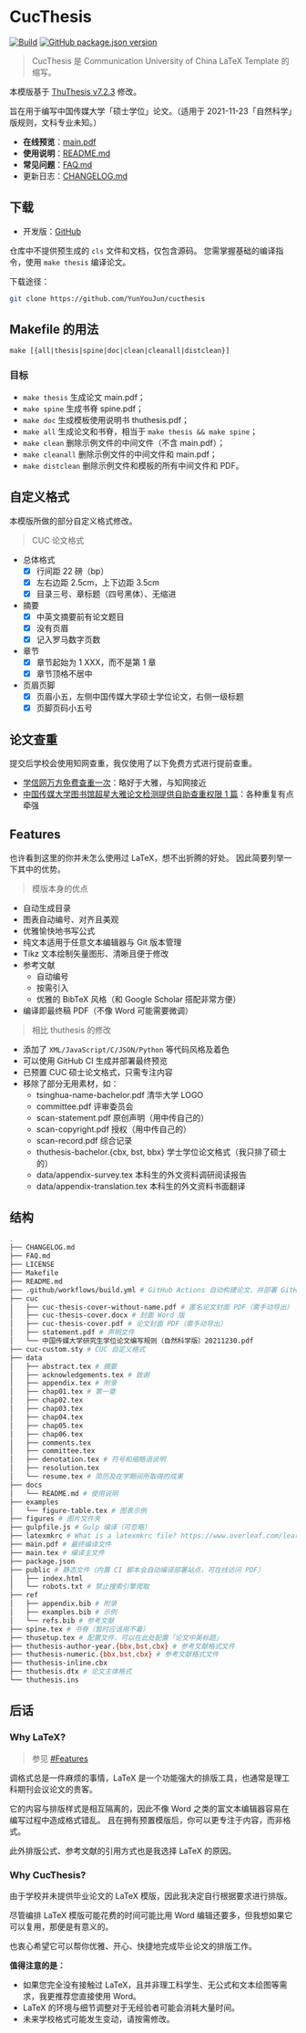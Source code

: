 # CucThesis

[![Build](https://github.com/YunYouJun/cucthesis/actions/workflows/build.yml/badge.svg)](https://github.com/YunYouJun/cucthesis/actions/workflows/build.yml)
[![GitHub package.json version](https://img.shields.io/github/package-json/v/YunYouJun/cucthesis)](https://github.com/YunYouJun/cucthesis)

<!-- [![Since ThuThesis Version](https://img.shields.io/badge/ThuThesis-v7.2.3-blue)](https://github.com/tuna/thuthesis/releases/v7.2.3) -->

> CucThesis 是 Communication University of China LaTeX Template 的缩写。

本模版基于 [ThuThesis v7.2.3](https://github.com/tuna/thuthesis) 修改。

旨在用于编写中国传媒大学「硕士学位」论文。（适用于 2021-11-23「自然科学」版规则，文科专业未知。）

- **在线预览**：[main.pdf](https://yunyoujun.github.io/cucthesis/)
- **使用说明**：[README.md](docs/README.md)
- **常见问题**：[FAQ.md](FAQ.md)
- 更新日志：[CHANGELOG.md](CHANGELOG.md)

## 下载

- 开发版：[GitHub](https://github.com/YunYouJun/cucthesis)

仓库中不提供预生成的 `cls` 文件和文档，仅包含源码。
您需掌握基础的编译指令，使用 `make thesis` 编译论文。

下载途径：

```bash
git clone https://github.com/YunYouJun/cucthesis
```

## Makefile 的用法

```shell
make [{all|thesis|spine|doc|clean|cleanall|distclean}]
```

### 目标

- `make thesis` 生成论文 main.pdf；
- `make spine` 生成书脊 spine.pdf；
- `make doc` 生成模板使用说明书 thuthesis.pdf；
- `make all` 生成论文和书脊，相当于 `make thesis && make spine`；
- `make clean` 删除示例文件的中间文件（不含 main.pdf）；
- `make cleanall` 删除示例文件的中间文件和 main.pdf；
- `make distclean` 删除示例文件和模板的所有中间文件和 PDF。

## 自定义格式

本模版所做的部分自定义格式修改。

> CUC 论文格式

- 总体格式
  - [x] 行间距 22 磅（bp）
  - [x] 左右边距 2.5cm，上下边距 3.5cm
  - [x] 目录三号、章标题（四号黑体）、无缩进
- 摘要
  - [x] 中英文摘要前有论文题目
  - [x] 没有页眉
  - [x] 记入罗马数字页数
- 章节
  - [x] 章节起始为 1 XXX，而不是第 1 章
  - [x] 章节顶格不居中
- 页眉页脚
  - [x] 页眉小五，左侧中国传媒大学硕士学位论文，右侧一级标题
  - [x] 页脚页码小五号

## 论文查重

提交后学校会使用知网查重，我仅使用了以下免费方式进行提前查重。

- [学信网万方免费查重一次](http://chsi.wanfangtech.net/)：略好于大雅，与知网接近
- [中国传媒大学图书馆超星大雅论文检测提供自助查重权限 1 篇](https://libw.cuc.edu.cn/2019/0321/c4491a120263/page.htm)：各种重复有点牵强

## Features

也许看到这里的你并未怎么使用过 LaTeX，想不出折腾的好处。
因此简要列举一下其中的优势。

> 模版本身的优点

- 自动生成目录
- 图表自动编号、对齐且美观
- 优雅愉快地书写公式
- 纯文本适用于任意文本编辑器与 Git 版本管理
- Tikz 文本绘制矢量图形、清晰且便于修改
- 参考文献
  - 自动编号
  - 按需引入
  - 优雅的 BibTeX 风格（和 Google Scholar 搭配非常方便）
- 编译即最终稿 PDF（不像 Word 可能需要微调）

> 相比 thuthesis 的修改

- 添加了 `XML/JavaScript/C/JSON/Python` 等代码风格及着色
- 可以使用 GitHub CI 生成并部署最终预览
- 已预置 CUC 硕士论文格式，只需专注内容
- 移除了部分无用素材，如：
  - tsinghua-name-bachelor.pdf 清华大学 LOGO
  - committee.pdf 评审委员会
  - scan-statement.pdf 原创声明（用中传自己的）
  - scan-copyright.pdf 授权（用中传自己的）
  - scan-record.pdf 综合记录
  - thuthesis-bachelor.{cbx, bst, bbx} 学士学位论文格式（我只排了硕士的）
  - data/appendix-survey.tex 本科生的外文资料调研阅读报告
  - data/appendix-translation.tex 本科生的外文资料书面翻译

## 结构

```bash
.
├── CHANGELOG.md
├── FAQ.md
├── LICENSE
├── Makefile
├── README.md
├── .github/workflows/build.yml # GitHub Actions 自动构建论文，并部署 GitHub Pages
├── cuc
│   ├── cuc-thesis-cover-without-name.pdf # 匿名论文封面 PDF（需手动导出）
│   ├── cuc-thesis-cover.docx # 封面 Word 版
│   ├── cuc-thesis-cover.pdf # 论文封面 PDF（需手动导出）
│   ├── statement.pdf # 声明文件
│   └── 中国传媒大学研究生学位论文编写规则（自然科学版）20211230.pdf
├── cuc-custom.sty # CUC 自定义格式
├── data
│   ├── abstract.tex # 摘要
│   ├── acknowledgements.tex # 致谢
│   ├── appendix.tex # 附录
│   ├── chap01.tex # 第一章
│   ├── chap02.tex
│   ├── chap03.tex
│   ├── chap04.tex
│   ├── chap05.tex
│   ├── chap06.tex
│   ├── comments.tex
│   ├── committee.tex
│   ├── denotation.tex # 符号和缩略语说明
│   ├── resolution.tex
│   └── resume.tex # 简历及在学期间所取得的成果
├── docs
│   └── README.md # 使用说明
├── examples
│   └── figure-table.tex # 图表示例
├── figures # 图片文件夹
├── gulpfile.js # Gulp 编译（可忽略）
├── latexmkrc # What is a latexmkrc file? https://www.overleaf.com/learn/latex/Articles/How_to_use_latexmkrc_with_Overleaf
├── main.pdf # 最终编译文件
├── main.tex # 编译主文件
├── package.json
├── public # 静态文件（内置 CI 脚本会自动编译部署站点，可在线访问 PDF）
│   ├── index.html
│   └── robots.txt # 禁止搜索引擎爬取
├── ref
│   ├── appendix.bib # 附录
│   ├── examples.bib # 示例
│   └── refs.bib # 参考文献
├── spine.tex # 书脊（暂时应该用不着）
├── thusetup.tex # 配置文件，可以在此处配置「论文中英标题」
├── thuthesis-author-year.{bbx,bst,cbx} # 参考文献格式文件
├── thuthesis-numeric.{bbx,bst,cbx} # 参考文献格式文件
├── thuthesis-inline.cbx
├── thuthesis.dtx # 论文主体格式
└── thuthesis.ins
```

## 后话

### Why LaTeX?

> 参见 [#Features](#Features)

调格式总是一件麻烦的事情，LaTeX 是一个功能强大的排版工具，也通常是理工科期刊会议论文的贵客。

它的内容与排版样式是相互隔离的，因此不像 Word 之类的富文本编辑器容易在编写过程中造成格式错乱。
且在拥有预置模版后，你可以更专注于内容，而非格式。

此外排版公式、参考文献的引用方式也是我选择 LaTeX 的原因。

### Why CucThesis?

由于学校并未提供毕业论文的 LaTeX 模版，因此我决定自行根据要求进行排版。

尽管编排 LaTeX 模版可能花费的时间可能比用 Word 编辑还要多，但我想如果它可以复用，那便是有意义的。

也衷心希望它可以帮你优雅、开心、快捷地完成毕业论文的排版工作。

**值得注意的是：**

- 如果您完全没有接触过 LaTeX，且并非理工科学生、无公式和文本绘图等需求，我更推荐您直接使用 Word。
- LaTeX 的环境与细节调整对于无经验者可能会消耗大量时间。
- 未来学校格式可能发生变动，请按需修改。
